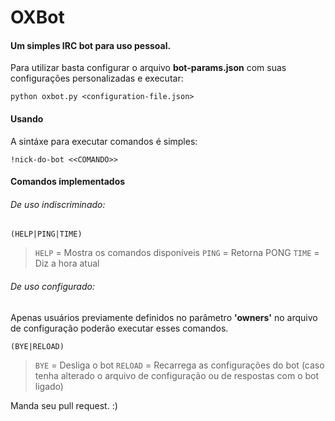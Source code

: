 # OXBot


#### Um simples IRC bot para uso pessoal.

Para utilizar basta configurar o arquivo **bot-params.json** com
suas configurações personalizadas e executar:

```python oxbot.py <configuration-file.json>```


#### Usando
A sintáxe para executar comandos é simples:

```!nick-do-bot <<COMANDO>>```


#### Comandos implementados
###### De uso indiscriminado:

``` (HELP|PING|TIME) ```
>```HELP``` = Mostra os comandos disponíveis
>```PING``` = Retorna PONG
>```TIME``` = Diz a hora atual

###### De uso configurado:
Apenas usuários previamente definidos no parâmetro **'owners'** no 
arquivo de configuração poderão executar esses comandos.

``` (BYE|RELOAD) ```
>```BYE``` = Desliga o bot
>```RELOAD``` = Recarrega as configurações do bot (caso tenha alterado
o arquivo de configuração ou de respostas com o bot ligado) 

Manda seu pull request. :)